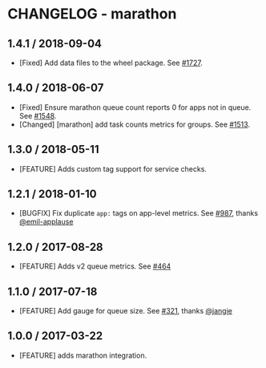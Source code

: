 # CHANGELOG - marathon

## 1.4.1 / 2018-09-04

* [Fixed] Add data files to the wheel package. See [#1727](https://github.com/DataDog/integrations-core/pull/1727).

## 1.4.0 / 2018-06-07

* [Fixed] Ensure marathon queue count reports 0 for apps not in queue. See [#1548](https://github.com/DataDog/integrations-core/pull/1548).
* [Changed] [marathon] add task counts metrics for groups. See [#1513](https://github.com/DataDog/integrations-core/pull/1513).

## 1.3.0 / 2018-05-11

* [FEATURE] Adds custom tag support for service checks.

## 1.2.1 / 2018-01-10

* [BUGFIX] Fix duplicate `app:` tags on app-level metrics. See [#987][], thanks [@emil-applause][]

## 1.2.0 / 2017-08-28

* [FEATURE] Adds v2 queue metrics. See [#464][]

## 1.1.0 / 2017-07-18

* [FEATURE] Add gauge for queue size. See [#321][], thanks [@jangie][]

## 1.0.0 / 2017-03-22

* [FEATURE] adds marathon integration.

<!--- The following link definition list is generated by PimpMyChangelog --->
[#321]: https://github.com/DataDog/integrations-core/issues/321
[#464]: https://github.com/DataDog/integrations-core/issues/464
[#987]: https://github.com/DataDog/integrations-core/issues/987
[@emil-applause]: https://github.com/emil-applause
[@jangie]: https://github.com/jangie
